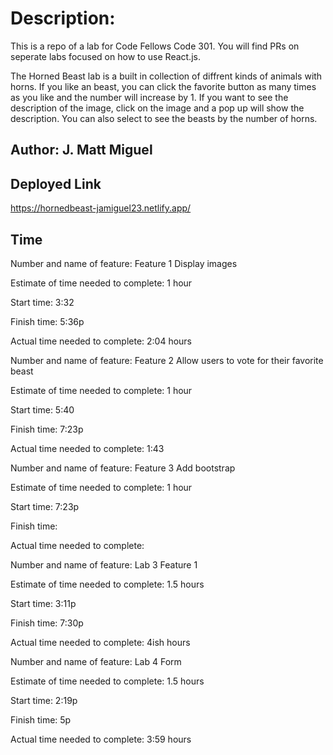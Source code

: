 # Description:
 This is a repo of a lab for Code Fellows Code 301. You will find PRs on seperate labs focused on how to use React.js. 
 
 The Horned Beast lab is a built in collection of diffrent kinds of animals with horns. If you like an beast, you can click the favorite button as many times as you like and the number will increase by 1. If you want to see the description of the image, click on the image and a pop up will show the description. You can also select to see the beasts by the number of horns.

## Author: J. Matt Miguel

## Deployed Link
  https://hornedbeast-jamiguel23.netlify.app/ 

## Time 
Number and name of feature: Feature 1 Display images

Estimate of time needed to complete: 1 hour

Start time: 3:32

Finish time: 5:36p

Actual time needed to complete: 2:04 hours

Number and name of feature: Feature 2 Allow users to vote for their favorite beast

Estimate of time needed to complete: 1 hour

Start time: 5:40

Finish time: 7:23p

Actual time needed to complete: 1:43

Number and name of feature: Feature 3  Add bootstrap

Estimate of time needed to complete: 1 hour

Start time: 7:23p

Finish time: 

Actual time needed to complete:

Number and name of feature: Lab 3 Feature 1

Estimate of time needed to complete: 1.5 hours

Start time: 3:11p

Finish time: 7:30p

Actual time needed to complete: 4ish hours

Number and name of feature: Lab 4 Form 

Estimate of time needed to complete: 1.5 hours

Start time: 2:19p

Finish time: 5p

Actual time needed to complete: 3:59 hours





